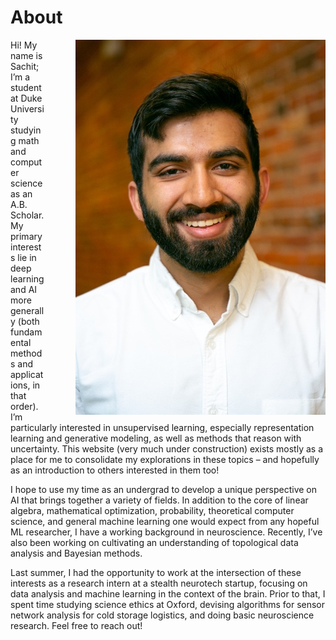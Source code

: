 # About

<img style="float: right; padding-left: 50px" src="./about/media/image1.jpeg">

Hi\! My name is Sachit; I’m a student at Duke University studying math and computer science as an A.B. Scholar. My primary interests lie in deep learning and AI more generally (both fundamental methods and applications, in that order). I’m particularly interested in unsupervised learning, especially representation learning and generative modeling, as well as methods that reason with uncertainty. This website (very much under construction) exists mostly as a place for me to consolidate my explorations in these topics – and hopefully as an introduction to others interested in them too\!

I hope to use my time as an undergrad to develop a unique perspective on AI that brings together a variety of fields. In addition to the core of linear algebra, mathematical optimization, probability, theoretical computer science, and general machine learning one would expect from any hopeful ML researcher, I have a working background in neuroscience. Recently, I’ve also been working on cultivating an understanding of topological data analysis and Bayesian methods.

Last summer, I had the opportunity to work at the intersection of these interests as a research intern at a stealth neurotech startup, focusing on data analysis and machine learning in the context of the brain. Prior to that, I spent time studying science ethics at Oxford, devising algorithms for sensor network analysis for cold storage logistics, and doing basic neuroscience research. Feel free to reach out\!
